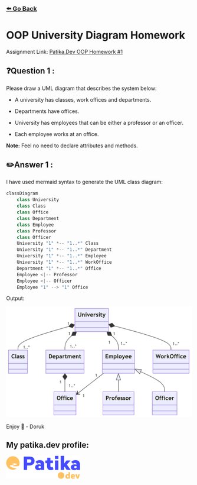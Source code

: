 ### [⬅️ Go Back](../../../README.md)

# OOP University Diagram Homework

Assignment Link: [Patika.Dev OOP Homework #1](https://app.patika.dev/courses/oop/odev-university)

## ❓Question 1 :

Please draw a UML diagram that describes the system below:

- A university has classes, work offices and departments.

- Departments have offices.

- University has employees that can be either a professor or an officer.

- Each employee works at an office.

**Note:** Feel no need to declare attributes and methods.

## ✏️Answer 1 :

I have used mermaid syntax to generate the UML class diagram:

```js
classDiagram
    class University
    class Class
    class Office
    class Department
    class Employee
    class Professor
    class Officer
    University "1" *-- "1..*" Class
    University "1" *-- "1..*" Department
    University "1" *-- "1..*" Employee
    University "1" *-- "1..*" WorkOffice
    Department "1" *-- "1..*" Office
    Employee <|-- Professor
    Employee <|-- Officer
    Employee "1" --> "1" Office
```

Output:

<img src="./OOP-HW1.jpg" />

Enjoy 🚀 - Doruk

## My patika.dev profile:

<a href="https://app.patika.dev/kaolin"><img src="../../../assets/newPatikaLogo.svg" width=200/></a>
